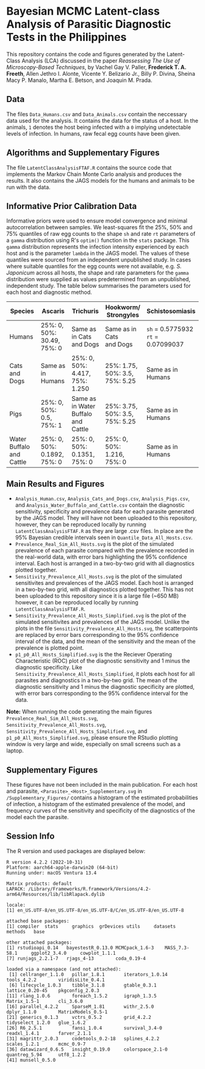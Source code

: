 # Bayesian MCMC Latent-class Analysis of Parasitic Diagnostic Tests in the Philippines
This repository contains the code and figures generated by the Latent-Class Analysis (LCA) discussed in the paper *Reassessing The Use of Microscopy-Based Techniques*, by Vachel Gay V. Paller, **Frederick T. A. Freeth**, Allen Jethro I. Alonte, Vicente Y. Belizario Jr., Billy P. Divina, Sheina Macy P. Manalo, Martha E. Betson, and Joaquin M. Prada.

## Data
The files ```Data_Humans.csv``` and ```Data_Animals.csv``` contain the neccessary data used for the analysis. It contains the data for the status of a host. In the animals, ```1``` denotes the host being infected with a ```0``` implying undetectable levels of infection. In humans, raw fecal egg counts have been given.


## Algorithms and Supplementary Figures
The file ```LatentClassAnalysisFTAF.R``` contains the source code that implements the Markov Chain Monte Carlo analysis and produces the results. It also contains the JAGS models for the humans and animals to be run with the data.


## Informative Prior Calibration Data
Informative priors were used to ensure model convergence and minimal autocorrelation between samples. We least-squares fit the 25%, 50% and 75% quantiles of raw egg counts to the shape ```sh``` and rate ```rt``` parameters of a ```gamma``` distribution using R's ```optim()``` function in the ```stats``` package. This ```gamma``` distribution represents the infection intensity experienced by each host and is the parameter ```lambda``` in the JAGS model. The values of these quantiles were sourced from an independent unpublished study. In cases where suitable quantiles for the egg counts were not available, e.g. _S. Japonicum_ across all hosts, the shape and rate parameters for the ```gamma``` distribution were supplied as values predetermined from an unpublished, independent study. The table below summarises the parameters used for each host and diagnostic method.

| Species                  | Ascaris                          | Trichuris                              | Hookworm/<br>Strongyles              | Schistosomiasis                              |
|--------------------------|----------------------------------|----------------------------------------|--------------------------------------|----------------------------------------------|
| Humans                   | 25%: 0,<br>50%: 30.49,<br>75%: 0 | Same as in Cats<br>and Dogs            | Same as in Cats<br>and Dogs          | ```sh``` = 0.5775932<br>```rt``` = 0.07099037|
| Cats and Dogs            | Same as in Humans                | 25%: 0,<br>50%: 4.417,<br>75%: 1.250   | 25%: 1.75,<br>50%: 3.5,<br>75%: 5.25 | Same as in Humans                            |
| Pigs                     | 25%: 0,<br>50%: 0.5,<br>75%: 1   | Same as in Water<br>Buffalo and Cattle | 25%: 3.75,<br>50%: 3.5,<br>75%: 5.25 | Same as in Humans                            |
| Water Buffalo and Cattle | 25%: 0,<br>50%: 0.1892,<br>75%: 0| 25%: 0,<br>50%: 0.1351,<br>75%: 0      | 25%: 0,<br>50%: 1.216,<br>75%: 0     | Same as in Humans                            |


## Main Results and Figures
- ```Analysis_Human.csv```, ```Analysis_Cats_and_Dogs.csv```, ```Analysis_Pigs.csv```, and ```Analysis_Water_Buffalo_and_Cattle.csv``` contain the diagnostic sensitivity, specificity and prevalence data for each parasite generated by the JAGS model. They will have not been uploaded to this repository, however, they can be reproduced locally by running ```LatentClassAnalysisFTAF.R``` as they are large .csv files. In place are the 95% Bayesian credible intervals seen in ```Quantile_Data_All_Hosts.csv```.
 - ```Prevalence_Real_Sim_All_Hosts.svg``` is the plot of the simulated prevalence of each parasite compared with the prevalence recorded in the real-world data, with error bars highlighting the 95% confidence interval. Each host is arranged in a two-by-two grid with all diagnostics plotted together.
 - ```Sensitivity_Prevalence_All_Hosts.svg``` is the plot of the simulated sensitivites and prevalences of the JAGS model. Each host is arranged in a two-by-two grid, with all diagnostics plotted together. This has not been uploaded to this repository since it is a large file (~650 MB) however, it can be reproduced locally by running ```LatentClassAnalysisFTAF.R```.
 - ```Sensitivity_Prevalence_All_Hosts_Simplified.svg``` is the plot of the simulated sensitivites and prevalences of the JAGS model. Unlike the plots in the file ```Sensitivity_Prevalence_All_Hosts.svg```, the scatterpoints are replaced by error bars corresponding to the 95% confidence interval of the data, and the mean of the sensitivity and the mean of the prevalence is plotted point.
 - ```p1_p0_All_Hosts_Simplified.svg``` is the the Reciever Operating Characteristic (ROC) plot of the diagnostic sensitivity and 1 minus the diagnostic specificity. Like ```Sensitivity_Prevalence_All_Hosts_Simplified```, it plots each host for all parasites and diagnostics in a two-by-two grid. The mean of the diagnostic sensitivity and 1 minus the diagnostic specificity are plotted, with error bars corresponding to the 95% confidence interval for the data.

**Note:** When running the code generating the main figures ```Prevalence_Real_Sim_All_Hosts.svg```, ```Sensitivity_Prevalence_All_Hosts.svg```, ```Sensitivity_Prevalence_All_Hosts_Simplified.svg```, and ```p1_p0_All_Hosts_Simplified.svg```, please ensure the RStudio plotting window is very large and wide, especially on small screens such as a laptop.


## Supplementary Figures
These figures have not been included in the main publication. For each host and parasite, ```<Parasite>_<Host>_Supplementary.svg``` in ```/Supplementary_Figures/``` contains a histogram of the estimated probabilities of infection, a histogram of the estimated prevalence of the model, and frequency curves of the sensitivity and specificity of the diagnostics of the model each the parasite.

## Session Info
The R version and used packages are displayed below:
```
R version 4.2.2 (2022-10-31)
Platform: aarch64-apple-darwin20 (64-bit)
Running under: macOS Ventura 13.4

Matrix products: default
LAPACK: /Library/Frameworks/R.framework/Versions/4.2-arm64/Resources/lib/libRlapack.dylib

locale:
[1] en_US.UTF-8/en_US.UTF-8/en_US.UTF-8/C/en_US.UTF-8/en_US.UTF-8

attached base packages:
[1] compiler  stats     graphics  grDevices utils     datasets  methods   base     

other attached packages:
[1] rstudioapi_0.14   bayestestR_0.13.0 MCMCpack_1.6-3    MASS_7.3-58.1     ggplot2_3.4.0     cowplot_1.1.1    
[7] runjags_2.2.1-7   rjags_4-13        coda_0.19-4      

loaded via a namespace (and not attached):
 [1] cellranger_1.1.0   pillar_1.8.1       iterators_1.0.14   tools_4.2.2        viridisLite_0.4.1 
 [6] lifecycle_1.0.3    tibble_3.1.8       gtable_0.3.1       lattice_0.20-45    pkgconfig_2.0.3   
[11] rlang_1.0.6        foreach_1.5.2      igraph_1.3.5       Matrix_1.5-1       cli_3.6.0         
[16] parallel_4.2.2     SparseM_1.81       withr_2.5.0        dplyr_1.1.0        MatrixModels_0.5-1
[21] generics_0.1.3     vctrs_0.5.2        grid_4.2.2         tidyselect_1.2.0   glue_1.6.2        
[26] R6_2.5.1           fansi_1.0.4        survival_3.4-0     readxl_1.4.1       farver_2.1.1      
[31] magrittr_2.0.3     codetools_0.2-18   splines_4.2.2      scales_1.2.1       mcmc_0.9-7        
[36] datawizard_0.6.5   insight_0.19.0     colorspace_2.1-0   quantreg_5.94      utf8_1.2.2        
[41] munsell_0.5.0
```
